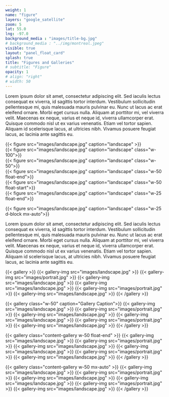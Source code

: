 ```yaml
---
weight: 1
name: "figure"
layers: "google_satellite"
zoom: 5
lat: 55.0
lng: -97.0
background_media : "images/title-bg.jpg" 
# background_media : "../img/montreal.jpeg" 
visible: true
layout: "panel_float_card"
splash: true
title: "Figures and Galleries"
# subtitle: "Figure"
opacity: 1
# align: "right"
# width: 50
---
```

Lorem ipsum dolor sit amet, consectetur adipiscing elit. Sed iaculis lectus consequat ex viverra, id sagittis tortor interdum. Vestibulum sollicitudin pellentesque mi, quis malesuada mauris pulvinar eu. Nunc ut lacus ac erat eleifend ornare. Morbi eget cursus nulla. Aliquam at porttitor mi, vel viverra velit. Maecenas ex neque, varius et neque id, viverra ullamcorper erat. Quisque commodo nisl ut ex varius venenatis. Etiam vel tortor sapien. Aliquam id scelerisque lacus, at ultricies nibh. Vivamus posuere feugiat lacus, ac lacinia ante sagittis eu.


{{< figure src="images/landscape.jpg" caption="landscape" >}}  
{{< figure src="images/landscape.jpg" caption="landscape" class="w-100">}}  
{{< figure src="images/landscape.jpg" caption="landscape" class="w-50">}}  
{{< figure src="images/landscape.jpg" caption="landscape" class="w-50 float-end">}}  
{{< figure src="images/landscape.jpg" caption="landscape" class="w-50 float-start">}}  
{{< figure src="images/landscape.jpg" caption="landscape" class="w-25 float-end">}}  

{{< figure src="images/landscape.jpg" caption="landscape" class="w-25 d-block mx-auto">}}  


Lorem ipsum dolor sit amet, consectetur adipiscing elit. Sed iaculis lectus consequat ex viverra, id sagittis tortor interdum. Vestibulum sollicitudin pellentesque mi, quis malesuada mauris pulvinar eu. Nunc ut lacus ac erat eleifend ornare. Morbi eget cursus nulla. Aliquam at porttitor mi, vel viverra velit. Maecenas ex neque, varius et neque id, viverra ullamcorper erat. Quisque commodo nisl ut ex varius venenatis. Etiam vel tortor sapien. Aliquam id scelerisque lacus, at ultricies nibh. Vivamus posuere feugiat lacus, ac lacinia ante sagittis eu.


{{< gallery >}}
    {{< gallery-img src="images/landscape.jpg" >}}
    {{< gallery-img src="images/portrait.jpg" >}}
    {{< gallery-img src="images/landscape.jpg" >}}
    {{< gallery-img src="images/landscape.jpg" >}}
    {{< gallery-img src="images/portrait.jpg" >}}
    {{< gallery-img src="images/landscape.jpg" >}}
{{< /gallery >}}

{{< gallery class="w-50" caption="Gallery Caption">}}
    {{< gallery-img src="images/landscape.jpg" >}}
    {{< gallery-img src="images/portrait.jpg" >}}
    {{< gallery-img src="images/landscape.jpg" >}}
    {{< gallery-img src="images/landscape.jpg" >}}
    {{< gallery-img src="images/portrait.jpg" >}}
    {{< gallery-img src="images/landscape.jpg" >}}
{{< /gallery >}}

{{< gallery class="content-gallery w-50 float-end" >}}
    {{< gallery-img src="images/landscape.jpg" >}}
    {{< gallery-img src="images/portrait.jpg" >}}
    {{< gallery-img src="images/landscape.jpg" >}}
    {{< gallery-img src="images/landscape.jpg" >}}
    {{< gallery-img src="images/portrait.jpg" >}}
    {{< gallery-img src="images/landscape.jpg" >}}
{{< /gallery >}}



{{< gallery class="content-gallery w-50 mx-auto" >}}
    {{< gallery-img src="images/landscape.jpg" >}}
    {{< gallery-img src="images/portrait.jpg" >}}
    {{< gallery-img src="images/landscape.jpg" >}}
    {{< gallery-img src="images/landscape.jpg" >}}
    {{< gallery-img src="images/portrait.jpg" >}}
    {{< gallery-img src="images/landscape.jpg" >}}
{{< /gallery >}}
